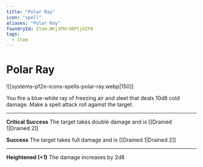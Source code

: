 ```yaml
---
title: "Polar Ray"
icon: "spell"
aliases: "Polar Ray"
foundryId: Item.Nhj3PHrSBPtjHIFQ
tags:
  - Item
---
```


# Polar Ray
![[systems-pf2e-icons-spells-polar-ray.webp|150]]

You fire a blue-white ray of freezing air and sleet that deals 10d8 cold damage. Make a spell attack roll against the target.

* * *

**Critical Success** The target takes double damage and is [[Drained 1|Drained 2]]

**Success** The target takes full damage and is [[Drained 1|Drained 2]]

* * *

**Heightened (+1)** The damage increases by 2d8
